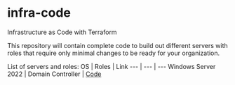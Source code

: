 # infra-code
Infrastructure as Code with Terraform

This repository will contain complete code to build out different servers with roles that require only minimal changes to be ready for your organization.

List of servers and roles:
OS | Roles | Link
--- | --- | ---
Windows Server 2022 | Domain Controller | [Code](https://github.com/chrysillis/infra-code/tree/main/windows-domain-controller)